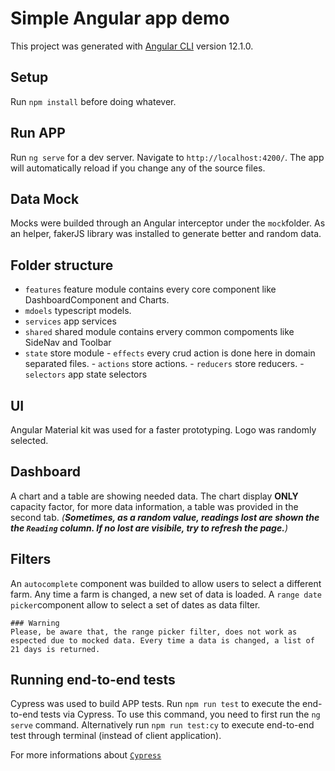 # Simple Angular app demo

This project was generated with [Angular CLI](https://github.com/angular/angular-cli) version 12.1.0.

## Setup
Run `npm install` before doing whatever.

## Run APP

Run `ng serve` for a dev server. Navigate to `http://localhost:4200/`. The app will automatically reload if you change any of the source files.

## Data Mock

Mocks were builded through an Angular interceptor under the `mock`folder. As an helper, fakerJS library was installed to generate better and random data.

## Folder structure

  + `features` feature module contains every core component like DashboardComponent and Charts.
  + `mdoels` typescript models.
  + `services` app services
  + `shared` shared module contains ervery common compoments like SideNav and Toolbar
  + `state` store module
        - `effects` every crud action is done here in domain separated files.
        - `actions` store actions.
        - `reducers` store reducers.
        - `selectors` app state selectors

## UI
Angular Material kit was used for a faster prototyping.
Logo was randomly selected.

## Dashboard
A chart and a table are showing needed data.
The chart display **ONLY** capacity factor, for more data information, a table was provided in the second tab.
*(**Sometimes, as a random value, readings lost are shown the the `Reading` column. If no lost are visibile, try to refresh the page.**)*

## Filters
An `autocomplete` component was builded to allow users to select a different farm.
Any time a farm is changed, a new set of data is loaded.
A `range date picker`component allow to select a set of dates as data filter.

```
### Warning
Please, be aware that, the range picker filter, does not work as espected due to mocked data. Every time a data is changed, a list of 21 days is returned.
```

## Running end-to-end tests

Cypress was used to build APP tests. Run `npm run test` to execute the end-to-end tests via Cypress. To use this command, you need to first run the `ng serve` command.
Alternatively run `npm run test:cy` to execute end-to-end test through terminal (instead of client application).

For more informations about [`Cypress`](https://github.com/cypress-io/cypress)
